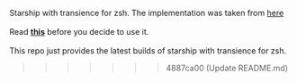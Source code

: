 Starship with transience for zsh. The implementation was taken from [here](https://github.com/rashil2000/starship/tree/transience-3)
<br><br>
Read **[this](https://github.com/starship/starship/pull/4205)** before you decide to use it.
<br><br>
This repo just provides the latest builds of starship with transience for zsh.

> > > > > > > 4887ca00 (Update README.md)
